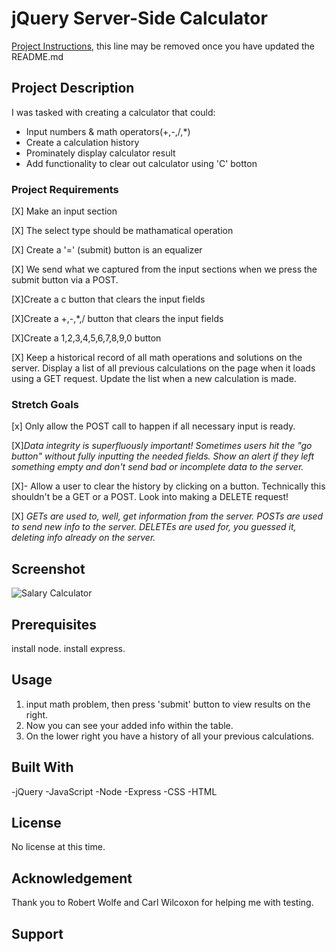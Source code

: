 # jQuery Server-Side Calculator

[Project Instructions](./INSTRUCTIONS.md), this line may be removed once you have updated the README.md

## Project Description

I was tasked with creating a calculator that could:

- Input numbers & math operators(+,-,/,\*)
- Create a calculation history
- Prominately display calculator result
- Add functionality to clear out calculator using 'C' botton

### Project Requirements

[X] Make an input section

[X] The select type should be
mathamatical operation

[X] Create a '=' (submit) button is an equalizer

[X] We send what we captured from the input sections when we press
the submit button via a POST.

[X]Create a c button that clears the input fields

[X]Create a +,-,\*,/ button that clears the input fields

[X]Create a 1,2,3,4,5,6,7,8,9,0 button

[X] Keep a historical record of all math operations and solutions on the server. Display a list of all previous calculations on the page when it loads using a GET request. Update the list when a new calculation is made.

### Stretch Goals

[x] Only allow the POST call to happen if all necessary input is ready.

[X]_Data integrity is superfluously important! Sometimes users hit the "go button" without fully inputting the needed fields. Show an alert if they left something empty and don't send bad or incomplete data to the server._

[X]- Allow a user to clear the history by clicking on a button. Technically this shouldn't be a GET or a POST. Look into making a DELETE request!

[X] _GETs are used to, well, get information from the server. POSTs are used to send new info to the server. DELETEs are used for, you guessed it, deleting info already on the server._

## Screenshot

![Salary Calculator](https://tinyurl.com/y2tzlnd6)

## Prerequisites

install node.
install express.

## Usage

1. input math problem, then press 'submit' button to view results on the right.
2. Now you can see your added info within the table.
3. On the lower right you have a history of all your previous calculations.

## Built With

-jQuery
-JavaScript
-Node
-Express
-CSS
-HTML

## License

No license at this time.

## Acknowledgement

Thank you to Robert Wolfe and Carl Wilcoxon for helping me with testing.

## Support
